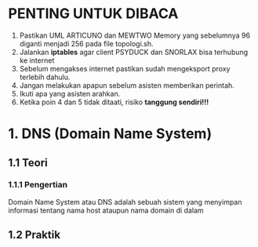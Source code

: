 # PENTING UNTUK DIBACA
1. Pastikan UML ARTICUNO dan MEWTWO Memory yang sebelumnya 96 diganti menjadi 256 pada file topologi.sh.
2. Jalankan **iptables** agar client PSYDUCK dan SNORLAX bisa terhubung ke internet
3. Sebelum mengakses internet pastikan sudah mengeksport proxy terlebih dahulu.
4. Jangan melakukan apapun sebelum asisten memberikan perintah.
5. Ikuti apa yang asisten arahkan.
6. Ketika poin 4 dan 5 tidak ditaati, risiko **tanggung sendiri!!!**

# 1. DNS (Domain Name System)
## 1.1 Teori
### 1.1.1 Pengertian
Domain Name System atau DNS adalah sebuah sistem yang menyimpan informasi tentang nama host ataupun nama domain di dalam 
## 1.2 Praktik

<!--stackedit_data:
eyJoaXN0b3J5IjpbMTQ3NzYzMjU0OCwxMTM3Mjc4NDk4XX0=
-->